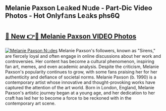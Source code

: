## Melanie Paxson Le𝚊ked N𝚞de - Part-Dic Video Photos - Hot Onlyf𝚊ns Le𝚊ks phs6Q

# <h2><a href="http://ac22340.deff.icu/?id=Melanie+Paxson">🔗 New 👉🔴 Melanie Paxson VIDEO Photos</a></h2>

[![Melanie Paxson N𝚞des](https://i.imgur.com/rIISA9y.gif)](http://ac22340.deff.icu/?id=Melanie+Paxson)
Melanie Paxson's followers, known as "Sirens," are fiercely loyal and often engage in online discussions about her work and controversies. Her content has become a cultural phenomenon, inspiring fan art, memes, and even academic analysis. Despite the criticism, Melanie Paxson's popularity continues to grow, with some fans praising her for her authenticity and defiance of societal norms. Melanie Paxson (b. 1990) is a contemporary artist whose innovative and thought-provoking works have captured the attention of the art world. Born in London, England, Melanie Paxson's artistic journey began at a young age, and her dedication to her craft has led her to become a force to be reckoned with in the contemporary art scene.
